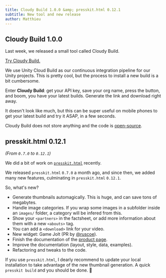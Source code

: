 ```yaml
---
title: Cloudy Build 1.0.0 &amp; presskit.html 0.12.1
subtitle: New tool and new release
author: Matthieu
---
```

## Cloudy Build 1.0.0

Last week, we released a small tool called Cloudy Build.

[Try Cloudy Build.](https://cloudy-build.pxn.io/)

We use Unity Cloud Build as our continuous integration pipeline for our Unity projects. This is pretty cool, but the process to install a new build is a bit cumbersome.

Enter **Cloudy Build**: get your API key, save your org name, press the button, and boom, you have your latest builds. Generate the link and download right away.

It doesn't look like much, but this can be super useful on mobile phones to get your latest build and try it ASAP, in a few seconds.

Cloudy Build does not store anything and the code is [open-source](https://github.com/solarsailer/cloudy-build).

## presskit.html 0.12.1

_(From `0.7.0` to `0.12.1`)_

We did a bit of work on [`presskit.html`](https://github.com/pixelnest/presskit.html) recently.

We released `presskit.html` `0.7.0` a month ago, and since then, we added many new features, culminating in `presskit.html` `0.12.1`.

So, what's new?

- Generate thumbnails automagically. This is huge, and can save tons of megabytes.
- Handle image categories. If you wrap some images in a subfolder inside an `images/` folder, a category will be infered from this.
- Show your `<partners>` in the factsheet, or add more information about them with a new `<abouts>` tag.
- You can add a `<download>` link for your video.
- New widget: Game Jolt (PR by [@ruscoe](https://github.com/ruscoe)).
- Finish the documentation of the [product page](http://pixelnest.io/presskit.html/product/).
- Improve the documentation (layout, style, data, examples).
- Refactoring and tweaks to the code.

If you use `presskit.html`, I dearly recommend to update your local installation to take advantage of the new thumbnail generation. A quick `presskit build` and you should be done. 🙏
